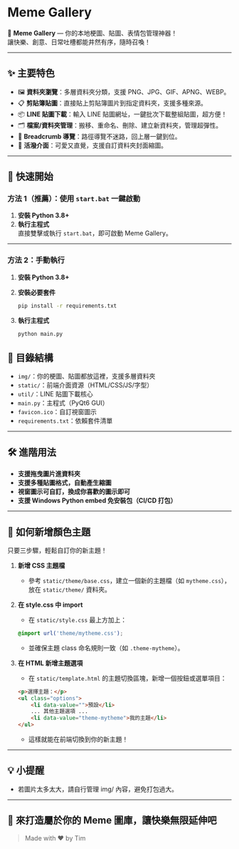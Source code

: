 # Meme Gallery

🎉 **Meme Gallery** — 你的本地梗圖、貼圖、表情包管理神器！  
讓快樂、創意、日常吐槽都能井然有序，隨時召喚！

---

## ✨ 主要特色

- 🖼️ **資料夾瀏覽**：多層資料夾分類，支援 PNG、JPG、GIF、APNG、WEBP。
- 📋 **剪貼簿貼圖**：直接貼上剪貼簿圖片到指定資料夾，支援多種來源。
- 📦 **LINE 貼圖下載**：輸入 LINE 貼圖網址，一鍵批次下載整組貼圖，超方便！
- 🗂️ **檔案/資料夾管理**：搬移、重命名、刪除、建立新資料夾，管理超彈性。
- 🍞 **Breadcrumb 導覽**：路徑導覽不迷路，回上層一鍵到位。
- 🌈 **活潑介面**：可愛又直覺，支援自訂資料夾封面縮圖。

---

## 🚀 快速開始

### 方法 1（推薦）：使用 `start.bat` 一鍵啟動

1. **安裝 Python 3.8+**
2. **執行主程式**  
  直接雙擊或執行 `start.bat`，即可啟動 Meme Gallery。

---

### 方法 2：手動執行

1. **安裝 Python 3.8+**
2. **安裝必要套件**

    ```bash
    pip install -r requirements.txt
    ```

3. **執行主程式**

    ```bash
    python main.py
    ```

## 📁 目錄結構

- `img/`：你的梗圖、貼圖都放這裡，支援多層資料夾
- `static/`：前端介面資源（HTML/CSS/JS/字型）
- `util/`：LINE 貼圖下載核心
- `main.py`：主程式（PyQt6 GUI）
- `favicon.ico`：自訂視窗圖示
- `requirements.txt`：依賴套件清單

---

## 🛠️ 進階用法

- **支援拖曳圖片進資料夾**
- **支援多種貼圖格式，自動產生縮圖**
- **視窗圖示可自訂，換成你喜歡的圖示即可**
- **支援 Windows Python embed 免安裝包（CI/CD 打包）**

---

## 🎨 如何新增顏色主題

只要三步驟，輕鬆自訂你的新主題！

1. **新增 CSS 主題檔**
   - 參考 `static/theme/base.css`，建立一個新的主題檔（如 `mytheme.css`），放在 `static/theme/` 資料夾。
2. **在 style.css 中 import**
   - 在 `static/style.css` 最上方加上：

    ```css
    @import url('theme/mytheme.css');
    ```

   - 並確保主題 class 命名規則一致（如 `.theme-mytheme`）。

3. **在 HTML 新增主題選項**
   - 在 `static/template.html` 的主題切換區塊，新增一個按鈕或選單項目：

    ```html
    <p>選擇主題：</p>
    <ul class="options">
        <li data-value="">預設</li>
        ... 其他主題選項 ...
        <li data-value="theme-mytheme">我的主題</li>
    </ul>
    ```

   - 這樣就能在前端切換到你的新主題！

---

## 💡 小提醒

- 若圖片太多太大，請自行管理 img/ 內容，避免打包過大。

---

## 🦈 來打造屬於你的 Meme 圖庫，讓快樂無限延伸吧

> Made with ❤️ by Tim
